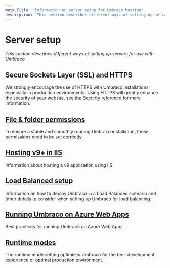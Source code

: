 ```yaml
---
meta.Title: "Information on server setup for Umbraco hosting"
description: "This section describes different ways of setting up servers for use with Umbraco"
---
```


# Server setup

*This section describes different ways of setting up servers for use with Umbraco*

## Secure Sockets Layer (SSL) and HTTPS

We strongly encourage the use of HTTPS with Umbraco installations especially in production environments. Using HTTPS will greatly enhance the security of your website, see the [Security reference](../../../reference/security/README.md) for more information.

## [File & folder permissions](permissions.md)

To ensure a stable and smoothly running Umbraco installation, these permissions need to be set correctly.

## [Hosting v9+ in IIS](iis.md)

Information about hosting a v9 application using IIS.

## [Load Balanced setup](load-balancing/README.md)

Information on how to deploy Umbraco in a Load Balanced scenario and other details to consider when setting up Umbraco for load balancing.

## [Running Umbraco on Azure Web Apps](azure-web-apps.md)

Best practices for running Umbraco on Azure Web Apps.

## [Runtime modes](runtime-modes.md)

The runtime mode setting optimizes Umbraco for the best development experience or optimal production environment.
